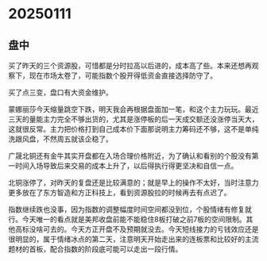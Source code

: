 # 20250111



## 盘中

买了昨天的三个资源股，可惜都是分时拉高以后进的，成本高了些。本来还想再观察下，现在市场太卷了，可能指数个股开得低资金直接选择防守了。

买了点三变，盘口有大资金维护。

蒙娜丽莎今天缩量跳空下跌，明天我会再根据盘面加一笔，和这个主力玩玩。最近三天的量能主力完全不够出货的，尤其是涨停板的后一天成交额还没涨停当天大，这就很反常。主力把价格打到自己成本价下面那说明主力筹码还不够，这不是单纯洗跟风盘，不然周五就该企稳了。

广晟北铜还有金牛其实开盘都在入场合理价格附近，为了确认和看别的个股没有第一时间入场导致后来交易的成本上升了，以后得执行得更坚决和自信一点。

北铜涨停了，对昨天的复盘还是比较满意的；就是早上的操作不太好，当时注意力更多放在了东方智造和方正科技上，看到资源股拉的时候再去有点迟了。

指数继续跌也没事，因为指数的调整幅度时间空间都没到位，个股情绪有修复就行。今天唯一的看点就是美邦收盘前能不能稳住8板打破之前7板的空间限制。其他高标没啥可去的。今天方正开盘不及预期就没去。今天短线接力的亏钱效应还是很明显的，属于情绪冰点的第二天，注意明天开始走出来的连板票和比较好的主流题材的首板，配合指数的阶段底可能可以走出一段行情。

